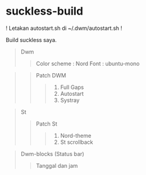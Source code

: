 # suckless-build
! Letakan autostart.sh di ~/.dwm/autostart.sh !

Build suckless saya.

> Dwm
>> Color scheme : Nord
>> Font : ubuntu-mono

>> Patch DWM
>>> 1. Full Gaps
>>> 2. Autostart
>>> 3. Systray

> St
>> Patch St
>>> 1. Nord-theme
>>> 2. St scrollback

> Dwm-blocks (Status bar)
>> Tanggal dan jam

